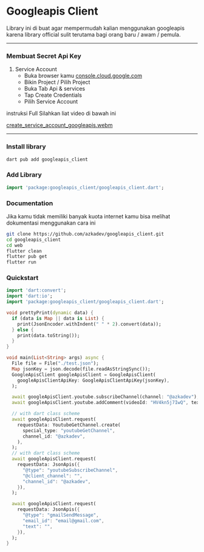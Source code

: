 # Googleapis Client

Library ini di buat agar mempermudah kalian menggunakan googleapis karena library official sulit terutama bagi orang baru / awam / pemula.

---
### Membuat Secret Api Key

1. Service Account
   - Buka browser kamu [console.cloud.google.com](https://console.cloud.google.com)
   - Bikin Project / Pilih Project
   - Buka Tab Api & services
   - Tap Create Credentials
   - Pilih Service Account
  
instruksi Full Silahkan liat video di bawah ini

[create_service_account_googleapis.webm](https://github.com/azkadev/googleapis_client/assets/82513502/bd8b5fca-3329-4f71-ab66-8705727a149e)




---

### Install library

```bash
dart pub add googleapis_client
```
### Add Library

```dart
import 'package:googleapis_client/googleapis_client.dart';
```

### Documentation

Jika kamu tidak memiliki banyak kuota internet kamu bisa melihat dokumentasi menggunakan cara ini

```bash
git clone https://github.com/azkadev/googleapis_client.git
cd googleapis_client
cd web
flutter clean
flutter pub get
flutter run
```

### Quickstart
```dart
import 'dart:convert';
import 'dart:io';
import 'package:googleapis_client/googleapis_client.dart';

void prettyPrint(dynamic data) {
  if (data is Map || data is List) {
    print(JsonEncoder.withIndent(" " * 2).convert(data));
  } else {
    print(data.toString());
  }
}

void main(List<String> args) async {
  File file = File("./test.json");
  Map jsonKey = json.decode(file.readAsStringSync());
  GoogleApisClient googleApisClient = GoogleApisClient(
    googleApisClientApiKey: GoogleApisClientApiKey(jsonKey),
  );

  await googleApisClient.youtube.subscribeChannel(channel: "@azkadev");
  await googleApisClient.youtube.addComment(videoId: "HV4kn5j7IwQ", text: "Hai ini pesan automatis");

  // with dart class scheme
  await googleApisClient.request(
    requestData: YoutubeGetChannel.create(
      special_type: "youtubeGetChannel",
      channel_id: "@azkadev",
    ),
  );
  // with dart class scheme
  await googleApisClient.request(
    requestData: JsonApis({
      "@type": "youtubeSubscribeChannel",
      "@client_channel": "",
      "channel_id": "@azkadev",
    }),
  );

  await googleApisClient.request(
    requestData: JsonApis({
      "@type": "gmailSendMessage",
      "email_id": "email@gmail.com",
      "text": "",
    }),
  );
}
```